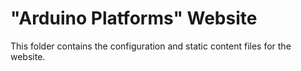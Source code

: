 # "Arduino Platforms" Website

This folder contains the configuration and static content files for the website.
